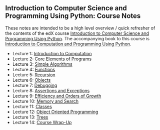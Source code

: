 ## Introduction to Computer Science and Programming Using Python: Course Notes

These notes are intended to be a high level overview / quick refresher of the contents of the edX course
[Introduction to Computer Science and Programming Using Python](https://www.edx.org/course/introduction-computer-science-mitx-6-00-1x-6).
The accompanying book to this course is [Introduction to Computation and Programming Using Python](https://mitpress.mit.edu/index.php?q=books/introduction-computation-and-programming-using-python-0).

* Lecture  1: [Introduction to Computation](Lecture_Notes/Lecture_01.md)
* Lecture  2: [Core Elements of Programs](Lecture_Notes/Lecture_02.md)
* Lecture  3: [Simple Algorithms](Lecture_Notes/Lecture_03.md)
* Lecture  4: [Functions](Lecture_Notes/Lecture_04.md)
* Lecture  5: [Recursion](Lecture_Notes/Lecture_05.md)
* Lecture  6: [Objects](Lecture_Notes/Lecture_06.md)
* Lecture  7: [Debugging](Lecture_Notes/Lecture_07.md)
* Lecture  8: [Assertions and Exceptions](Lecture_Notes/Lecture_08.md)
* Lecture  9: [Efficiency and Orders of Growth](Lecture_Notes/Lecture_09.md)
* Lecture 10: [Memory and Search](Lecture_Notes/Lecture_10.md)
* Lecture 11: [Classes](Lecture_Notes/Lecture_11.md)
* Lecture 12: [Object Oriented Programming](Lecture_Notes/Lecture_12.md)
* Lecture 13: [Trees](Lecture_Notes/Lecture_13.md)
* Lecture 14: [Course Wrap-Up](Lecture_Notes/Lecture_14.md)
